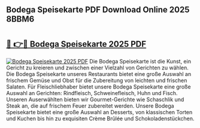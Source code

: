 ## Bodega Speisekarte PDF Download Online 2025 8BBM6

# <h2><a href="http://gcdlud3.nevu.top/?p=Bodega+Speisekarte">🔗 👉🔴 Bodega Speisekarte 2025 PDF</a></h2>

[![Bodega Speisekarte 2025 PDF](https://i.imgur.com/dBaPXMq.png)](http://gcdlud3.nevu.top/?p=Bodega+Speisekarte)
Die Bodega Speisekarte ist die Kunst, ein Gericht zu kreieren und zwischen einer Vielzahl von Gerichten zu wählen. Die Bodega Speisekarte unseres Restaurants bietet eine große Auswahl an frischem Gemüse und Obst für die Zubereitung von leichten und frischen Salaten. Für Fleischliebhaber bietet unsere Bodega Speisekarte eine große Auswahl an Gerichten: Rindfleisch, Schweinefleisch, Huhn und Fisch. Unseren Auserwählten bieten wir Gourmet-Gerichte wie Schaschlik und Steak an, die auf frischem Feuer zubereitet werden. Unsere Bodega Speisekarte bietet eine große Auswahl an Desserts, von klassischen Torten und Kuchen bis hin zu exquisiten Crème Brûlée und Schokoladenstückchen.
